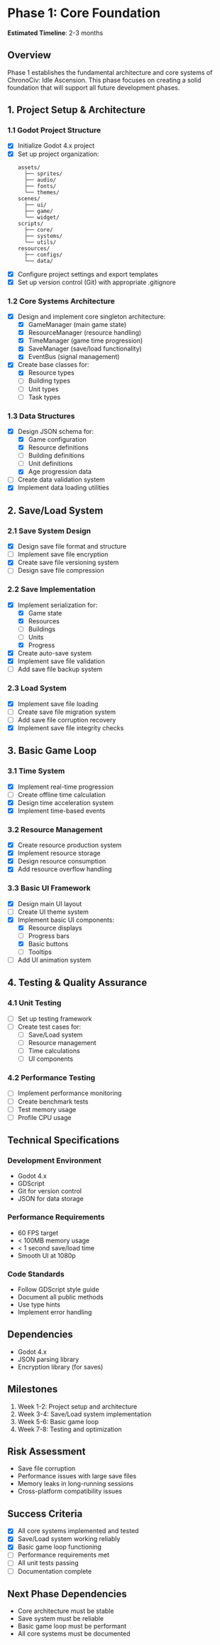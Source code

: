 # Phase 1: Core Foundation
**Estimated Timeline**: 2-3 months

## Overview
Phase 1 establishes the fundamental architecture and core systems of ChronoCiv: Idle Ascension. This phase focuses on creating a solid foundation that will support all future development phases.

## 1. Project Setup & Architecture

### 1.1 Godot Project Structure
- [x] Initialize Godot 4.x project
- [x] Set up project organization:
  ```
  assets/
	├── sprites/
	├── audio/
	├── fonts/
	└── themes/
  scenes/
	├── ui/
	├── game/
	└── widget/
  scripts/
	├── core/
	├── systems/
	└── utils/
  resources/
	├── configs/
	└── data/
  ```
- [x] Configure project settings and export templates
- [x] Set up version control (Git) with appropriate .gitignore

### 1.2 Core Systems Architecture
- [x] Design and implement core singleton architecture:
  - [x] GameManager (main game state)
  - [x] ResourceManager (resource handling)
  - [x] TimeManager (game time progression)
  - [x] SaveManager (save/load functionality)
  - [x] EventBus (signal management)
- [x] Create base classes for:
  - [x] Resource types
  - [ ] Building types
  - [ ] Unit types
  - [ ] Task types

### 1.3 Data Structures
- [x] Design JSON schema for:
  - [x] Game configuration
  - [x] Resource definitions
  - [ ] Building definitions
  - [ ] Unit definitions
  - [x] Age progression data
- [ ] Create data validation system
- [x] Implement data loading utilities

## 2. Save/Load System

### 2.1 Save System Design
- [x] Design save file format and structure
- [ ] Implement save file encryption
- [x] Create save file versioning system
- [ ] Design save file compression

### 2.2 Save Implementation
- [x] Implement serialization for:
  - [x] Game state
  - [x] Resources
  - [ ] Buildings
  - [ ] Units
  - [x] Progress
- [x] Create auto-save system
- [x] Implement save file validation
- [ ] Add save file backup system

### 2.3 Load System
- [x] Implement save file loading
- [ ] Create save file migration system
- [ ] Add save file corruption recovery
- [x] Implement save file integrity checks

## 3. Basic Game Loop

### 3.1 Time System
- [x] Implement real-time progression
- [ ] Create offline time calculation
- [x] Design time acceleration system
- [x] Implement time-based events

### 3.2 Resource Management
- [x] Create resource production system
- [x] Implement resource storage
- [x] Design resource consumption
- [x] Add resource overflow handling

### 3.3 Basic UI Framework
- [x] Design main UI layout
- [ ] Create UI theme system
- [x] Implement basic UI components:
  - [x] Resource displays
  - [ ] Progress bars
  - [x] Basic buttons
  - [ ] Tooltips
- [ ] Add UI animation system

## 4. Testing & Quality Assurance

### 4.1 Unit Testing
- [ ] Set up testing framework
- [ ] Create test cases for:
  - [ ] Save/Load system
  - [ ] Resource management
  - [ ] Time calculations
  - [ ] UI components

### 4.2 Performance Testing
- [ ] Implement performance monitoring
- [ ] Create benchmark tests
- [ ] Test memory usage
- [ ] Profile CPU usage

## Technical Specifications

### Development Environment
- Godot 4.x
- GDScript
- Git for version control
- JSON for data storage

### Performance Requirements
- 60 FPS target
- < 100MB memory usage
- < 1 second save/load time
- Smooth UI at 1080p

### Code Standards
- Follow GDScript style guide
- Document all public methods
- Use type hints
- Implement error handling

## Dependencies
- Godot 4.x
- JSON parsing library
- Encryption library (for saves)

## Milestones
1. Week 1-2: Project setup and architecture
2. Week 3-4: Save/Load system implementation
3. Week 5-6: Basic game loop
4. Week 7-8: Testing and optimization

## Risk Assessment
- Save file corruption
- Performance issues with large save files
- Memory leaks in long-running sessions
- Cross-platform compatibility issues

## Success Criteria
- [x] All core systems implemented and tested
- [x] Save/Load system working reliably
- [x] Basic game loop functioning
- [ ] Performance requirements met
- [ ] All unit tests passing
- [ ] Documentation complete

## Next Phase Dependencies
- Core architecture must be stable
- Save system must be reliable
- Basic game loop must be performant
- All core systems must be documented 
